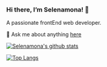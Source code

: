 ### Hi there, I’m Selenamona! 👋

<!--
**Selenamona/Selenamona** is a ✨ _special_ ✨ repository because its `README.md` (this file) appears on your GitHub profile.

Here are some ideas to get you started:

- 🔭 I’m currently working on ...
- 🌱 I’m currently learning ...
- 👯 I’m looking to collaborate on ...
- 🤔 I’m looking for help with ...
- 💬 Ask me about ...
- 📫 How to reach me: ...
- 😄 Pronouns: ...
- ⚡ Fun fact: ...
-->

A passionate frontEnd web developer.

<!--
***Languages and Tools:***

<i>Js</i>/<i>Vue</i>/<i>React</i><i>微信小程序</i>/
-->

💬 Ask me about anything [here](https://github.com/Selenamona/Selenamona/issues)


[![Selenamona's github stats](https://github-readme-stats.vercel.app/api?username=Selenamona&show_icons=true&theme=radical)](https://github.com/anuraghazra/github-readme-stats)

[![Top Langs](https://github-readme-stats.vercel.app/api/top-langs/?username=Selenamona&layout=compact&theme=radical)](https://github.com/anuraghazra/github-readme-stats)
